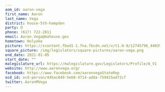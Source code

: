 ```yaml
---
aom_id: aaron-vega
first_name: Aaron
last_name: Vega
district: house-5th-hampden
party: D
phone: (617) 722-2011
email: Aaron.Vega@mahouse.gov
hometown: Holyoke
picture: https://scontent.fbed1-1.fna.fbcdn.net/v/t1.0-9/12745796_440397729418197_985597938124149366_n.jpg?_nc_cat=108&_nc_ht=scontent.fbed1-1.fna&oh=213cd30c70ecf289da9df018f3c38fb9&oe=5C8E10F1
square_picture: /img/legislators/square-pictures/aaron-vega.png
end_date: 2021-01-05
start_date: ""
malegislature_url: https://malegislature.gov/Legislators/Profile/A_V1
website: http://www.aaronvega.org/
facebook: https://www.facebook.com/aaronvegaStateRep
ocd_id: ocd-person/445ac849-5e68-4714-adda-759425ad72cf
twitter: AaronMVega
---
```

